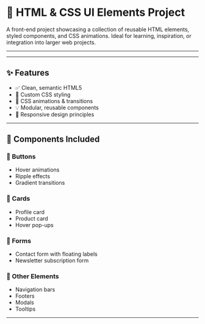 # 🎨 HTML & CSS UI Elements Project

A front-end project showcasing a collection of reusable HTML elements, styled components, and CSS animations. Ideal for learning, inspiration, or integration into larger web projects.

---


---

## ✨ Features

- ✅ Clean, semantic HTML5
- 🎨 Custom CSS styling
- 🔁 CSS animations & transitions
- 💡 Modular, reusable components
- 📱 Responsive design principles

---

## 🔘 Components Included

### 🔹 Buttons
- Hover animations
- Ripple effects
- Gradient transitions

### 🔹 Cards
- Profile card
- Product card
- Hover pop-ups

### 🔹 Forms
- Contact form with floating labels
- Newsletter subscription form

### 🔹 Other Elements
- Navigation bars
- Footers
- Modals
- Tooltips

---
